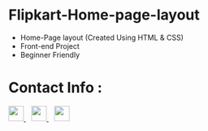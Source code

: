 # Flipkart-Home-page-layout
- Home-Page layout (Created Using HTML &amp; CSS)
- Front-end Project
- Beginner Friendly
# Contact Info :
<a href="https://twitter.com/akash_bhumbak">
    <img width="30px" src="https://www.vectorlogo.zone/logos/twitter/twitter-official.svg" />
  </a>&ensp;
<a href="https://www.linkedin.com/in/akash-kumar-1b6339214/">
    <img width="30px" src="https://www.vectorlogo.zone/logos/linkedin/linkedin-icon.svg" />
  </a>&ensp;
<a href="https://www.instagram.com/akash_daanav_/">
    <img width="30px" src="https://www.vectorlogo.zone/logos/instagram/instagram-icon.svg" />
  </a>
